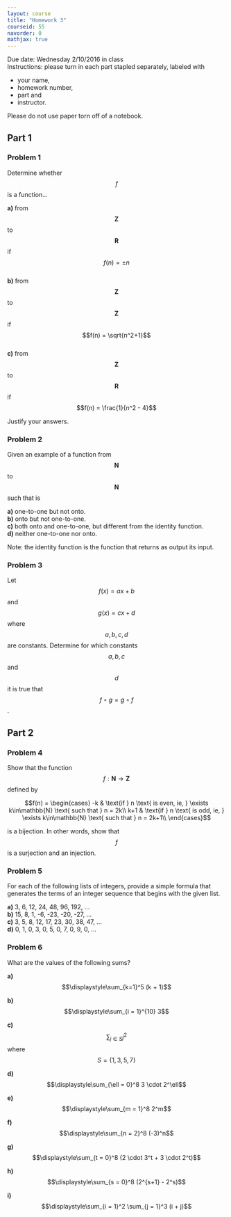 ```yaml
---
layout: course
title: "Homework 3"
courseid: 55
navorder: 0
mathjax: true
---
```


Due date: Wednesday 2/10/2016 in class  
Instructions: please turn in each part stapled separately, labeled with

* your name,
* homework number,
* part and
* instructor.

Please do not use paper torn off of a notebook.

## Part 1

### Problem 1
Determine whether $$f$$ is a function...

__a)__ from $$\mathbf{Z}$$ to $$\mathbf{R}$$ if $$f(n) = \pm n$$  
__b)__ from $$\mathbf{Z}$$ to $$\mathbf{Z}$$ if $$f(n) = \sqrt{n^2+1}$$  
__c)__ from $$\mathbf{Z}$$ to $$\mathbf{R}$$ if $$f(n) = \frac{1}{n^2 - 4}$$  

Justify your answers.

### Problem 2
Given an example of a function from $$\mathbf{N}$$ to $$\mathbf{N}$$ such that is

__a)__ one-to-one but not onto.  
__b)__ onto but not one-to-one.  
__c)__ both onto and one-to-one, but different from the identity function.  
__d)__ neither one-to-one nor onto.

Note: the identity function is the function that returns as output its input.

### Problem 3
Let $$f(x) = ax + b$$ and $$g(x) = cx+d$$ where $$a, b, c, d$$ are constants. Determine for which constants $$a, b, c$$ and $$d$$ it is true that $$f \circ g = g \circ f$$.

## Part 2

### Problem 4
Show that the function $$f:\mathbf{N} \to \mathbf{Z}$$ defined by

$$f(n) = \begin{cases}
-k & \text{if } n \text{ is even, ie, } \exists k\in\mathbb{N} \text{ such that } n = 2k\\
k+1 & \text{if } n \text{ is odd, ie, } \exists k\in\mathbb{N} \text{ such that } n = 2k+1\\
\end{cases}$$

is a bijection. In other words, show that $$f$$ is a surjection and an injection.

### Problem 5

For each of the following lists of integers, provide a simple formula that generates the terms of an integer sequence that begins with the given list.

__a)__ 3, 6, 12, 24, 48, 96, 192, ...  
__b)__ 15, 8, 1, -6, -23, -20, -27, ...  
__c)__ 3, 5, 8, 12, 17, 23, 30, 38, 47, ...  
__d)__ 0, 1, 0, 3, 0, 5, 0, 7, 0, 9, 0, ...  

### Problem 6

What are the values of the following sums?

__a)__ $$\displaystyle\sum_{k=1}^5 (k + 1)$$

__b)__ $$\displaystyle\sum_{i = 1}^{10} 3$$

__c)__ $$\displaystyle\sum_{j\in S} j^2$$ where $$S = \{1, 3, 5, 7\}$$

__d)__ $$\displaystyle\sum_{\ell = 0}^8 3 \cdot 2^\ell$$

__e)__ $$\displaystyle\sum_{m = 1}^8 2^m$$

__f)__ $$\displaystyle\sum_{n = 2}^8 (-3)^n$$

__g)__ $$\displaystyle\sum_{t = 0}^8 (2 \cdot 3^t + 3 \cdot 2^t)$$

__h)__ $$\displaystyle\sum_{s = 0}^8 (2^{s+1} - 2^s)$$

__i)__ $$\displaystyle\sum_{i = 1}^2 \sum_{j = 1}^3 (i + j)$$
